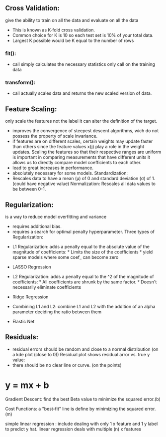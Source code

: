 ## Cross Validation:
give the ability to train on all the data and evaluate on all the data
- This is known as K-fold cross validation.
- Common choice for K is 10 so each test set is 10% of your total data.
- Largest K possible would be K equal to the number of rows

### fit():
- call simply calculates the necessary statistics
only call on the training data

### transform():
- call actually scales data and returns the new scaled version of data.

## Feature Scaling:
only scale the features not the label it can alter the definition of the target.
- improves the convergence of steepest descent algorithms, wich do not possess the property of scale invariance.
- if features are on different scales, certain weights may update faster than others since the feature values x(j) play a role in the weight updates.
Scaling the features so that their respective ranges are uniform is important in comparing measurements that have different units it allows us to directly compare model coefficients to each other.
- lead to great increases in performance.
- absolutely necessary for some models.
Standardization:
- Rescales data to have a mean (µ) of 0 and standard deviation (σ) of 1. (could have negative value)
Normalization:
Rescales all data values to be between 0-1.


## Regularization:
is a way to reduce model overfitting and variance
- requires additional bias.
- requires a search for optimal penalty hyperparameter.
Three types of Regularization:
* L1 Regularization:
adds a penalty equal to the absolute value of the magnitude of coefficients:
° Limits the size of the coefficients
° yield sparse models where some coef_ can become zero
- LASSO Regression
* L2 Regularization:
adds a penalty equal to the ^2 of the magnitude of coefficients:
° All coefficients are shrunk by the same factor.
° Doesn't necessarily eliminate coefficients
- Ridge Regression
* Combining L1 and L2:
combine L1 and L2 with the addition of an alpha parameter deciding the ratio between them
- Elastic Net

## Residuals:
- residual errors should be random and close to a normal distribution (on a kde plot (close to 0))
Residual plot shows residual arror vs. true y value:
- there should be no clear line or curve. (on the points)

# y = mx + b

Gradient Descent:
find the best Beta value to minimize the squared error.(b)

Cost Functions:
a "best-fit" line is define by minimizing the squared error.(m)

simple linear regression : include dealing with only 1 x feature and 1 y label to predict y hat.
linear regression deals with multiple (n) x features
